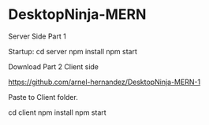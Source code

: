 # DesktopNinja-MERN
Server Side Part 1

Startup:
cd server
npm install
npm start

Download Part 2
Client side

https://github.com/arnel-hernandez/DesktopNinja-MERN-1

Paste to Client folder.

cd client
npm install
npm start
